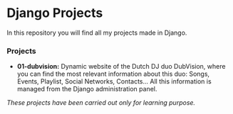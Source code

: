 # Django Projects
In this repository you will find all my projects made in Django.

### Projects
- **01-dubvision:** Dynamic website of the Dutch DJ duo DubVision, where you can find the most relevant information about this duo: Songs, Events, Playlist, Social Networks, Contacts... All this information is managed from the Django administration panel.

_These projects have been carried out only for learning purpose._
